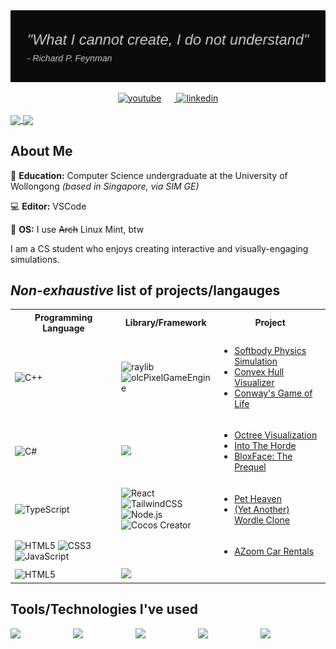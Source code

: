 <div align="center">
  <div style="display: flex; gap: 0.7rem; justify-content: center">
    <img src="assets/Quote.png">
  </div>

  <br>
  <a href="https://www.youtube.com/@alexanderneo8866/" target="_blank">
    <img src=https://img.shields.io/badge/YouTube-FF0000?style=for-the-badge&logo=youtube&logoColor=white alt=youtube style="margin-right: 20px;"/>
  </a>
  <a href="https://www.linkedin.com/in/alexanderneo427/" target="_blank">
    <img src=https://img.shields.io/badge/LinkedIn-0077B5?style=for-the-badge&logo=linkedin&logoColor=white alt=linkedin style=""/>
  </a>
</div>
<br>

<a href="https://github.com/AlexanderNeo427/github-readme-stats">
  <img height=200 align="center" src="https://github-readme-stats.vercel.app/api?username=AlexanderNeo427&theme=tokyonight" />
</a>
<a href="https://github.com/AlexanderNeo427/convoychat">
  <img height=200 align="center" src="https://github-readme-stats.vercel.app/api/top-langs?username=AlexanderNeo427&layout=compact&langs_count=8&card_width=320&theme=tokyonight&hide=c,mathematica,cmake,objective-c,hlsl,shaderlab,makefile" />
</a>

## About Me
:triangular_ruler: **Education:** Computer Science undergraduate at the University of Wollongong *(based in Singapore, via SIM GE)*

:computer: **Editor:** VSCode

:penguin: **OS:** I use ~~Arch~~ Linux Mint, btw

I am a CS student who enjoys creating interactive and visually-engaging simulations. 

## *Non-exhaustive* list of projects/langauges
<table align="center">

  <!-- Headers -->
  <tr>
    <th>Programming Language</th>
    <th>Library/Framework</th>
    <th>Project</th>
  </tr>

  <!-- C++ -->
  <tr>
    <td>
      <img height="45px" src="https://img.shields.io/badge/C++-00599C?style=for-the-badge&logo=c%2B%2B&logoColor=white" alt="C++" />
    </td>
    <td>
      <img src="https://img.shields.io/badge/raylib-DA4648?style=for-the-badge&logo=raylib&logoColor=white" alt="raylib" /><br>
      <img src="https://img.shields.io/badge/olcPixelGameEngine-00599C?style=for-the-badge&logo=c%2B%2B&logoColor=white" alt="olcPixelGameEngine" />
    </td>
    <td>
      <ul>
        <li><a href="https://www.youtube.com/watch?v=dbthJvaGqBU">Softbody Physics Simulation</a><br></li>
        <li><a href="https://www.youtube.com/watch?v=ysKY90w-4r8">Convex Hull Visualizer</a></li>
        <li><a href="https://www.youtube.com/watch?v=tg9Nu65zjOE">Conway's Game of Life</a><br></li>
      </ul>
    </td>
  </tr>

  <!-- C# -->
  <tr>
    <td>
      <img height="45px" src="https://img.shields.io/badge/C%23-239120?style=for-the-badge&logo=c-sharp&logoColor=white" alt="C#" />
    </td>
    <td>
      <img height="33px" src="https://img.shields.io/badge/-Unity-%23444444?logo=Unity" />
    </td>
    <td>
      <ul>
        <li><a href="https://www.youtube.com/watch?v=eF0pfnKq1GU">Octree Visualization</a><br></li>
        <li><a href="https://www.youtube.com/watch?v=wWmGYGnthO8">Into The Horde</a></li>
        <li><a href="https://www.youtube.com/watch?v=Zktsre0W2rY&t=1s">BloxFace: The Prequel</a><br></li>
      </ul>
    </td>
  </tr>

  <!-- Typescript/React/NodeJS -->
  <tr>
    <td>
      <img src="https://img.shields.io/badge/TypeScript-007ACC?style=for-the-badge&logo=typescript&logoColor=white" alt="TypeScript" /><br>
    </td>
    <td>
      <img src="https://img.shields.io/badge/React-20232A?style=for-the-badge&logo=react&logoColor=61DAFB" alt="React" /><br>
      <img src="https://img.shields.io/badge/Tailwind_CSS-grey?style=for-the-badge&logo=tailwind-css&logoColor=38B2AC" alt="TailwindCSS" /><br>
      <img src="https://img.shields.io/badge/Node.js-43853D?style=for-the-badge&logo=node.js&logoColor=white" alt="Node.js" /><br>
      <img src="https://img.shields.io/badge/Cocos%20Creator-5088C5?style=for-the-badge&logo=cocos&logoColor=white" alt="Cocos Creator" />
    </td>
    <td>
      <ul>
        <li><a href="https://pet-heaven-9fbb4-68150.firebaseapp.com/">Pet Heaven</a><br></li>
        <li><a href="https://yet-another-wordle-clone.netlify.app/">(Yet Another) Wordle Clone</a></li>
      </ul>
    </td>
  </tr>

  <!-- HTML/CSS/JS -->
  <tr>
    <td>
      <img src="https://img.shields.io/badge/HTML5-E34F26?style=for-the-badge&logo=html5&logoColor=white" alt="HTML5" />
      <img src="https://img.shields.io/badge/CSS3-1572B6?style=for-the-badge&logo=css3&logoColor=white" alt="CSS3" />
      <img src="https://img.shields.io/badge/JavaScript-F7DF1E?style=for-the-badge&logo=javascript&logoColor=black" alt="JavaScript" />
    </td>
    <td></td>
    <td>
      <ul>
        <li><a href="https://azoom-car-rentals.netlify.app/">AZoom Car Rentals</a><br></li>
      </ul>
    </td>
  </tr>

  <!-- Java -->
  <tr>
    <td>
      <img src="https://img.shields.io/badge/Java-ED8B00?style=for-the-badge&logo=openjdk&logoColor=white" alt="HTML5" />
    </td>
    <td>
      <img height="28px" src="https://img.shields.io/badge/Android%20Studio-3DDC84?style=flat&logo=AndroidStudio&logoColor=white"> 
    </td>
    <td></td>
  </tr>
</table>

## Tools/Technologies I've used
<div style="display: flex; gap: 2.5rem">
  <img width="60px" src="https://cdn.jsdelivr.net/gh/devicons/devicon@latest/icons/postgresql/postgresql-original-wordmark.svg" />
  <img width="60px" src="https://cdn.jsdelivr.net/gh/devicons/devicon@latest/icons/mongodb/mongodb-original-wordmark.svg" />
  <img width="60px" src="https://cdn.jsdelivr.net/gh/devicons/devicon@latest/icons/postman/postman-original.svg" />
  <img width="60px" src="https://cdn.jsdelivr.net/gh/devicons/devicon@latest/icons/npm/npm-original-wordmark.svg" />
  <img width="60px" src="https://cdn.jsdelivr.net/gh/devicons/devicon@latest/icons/docker/docker-original-wordmark.svg" />
</div>
          

          
